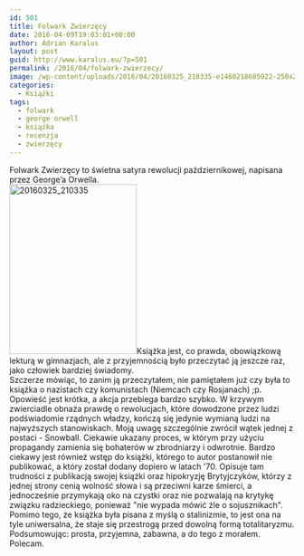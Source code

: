 ```yaml
---
id: 501
title: Folwark Zwierzęcy
date: 2016-04-09T19:03:01+00:00
author: Adrian Karalus
layout: post
guid: http://www.karalus.eu/?p=501
permalink: /2016/04/folwark-zwierzecy/
image: /wp-content/uploads/2016/04/20160325_210335-e1460218685922-250x250.jpg
categories:
  - Książki
tags:
  - folwark
  - george orwell
  - książka
  - recenzja
  - zwierzęcy
---
```

Folwark Zwierzęcy to świetna satyra rewolucji październikowej, napisana przez George’a Orwella.  
<a href="https://i0.wp.com/www.karalus.eu/wp-content/uploads/2016/04/20160325_210335-e1460218685922.jpg" rel="attachment wp-att-502"><img class="alignleft wp-image-502 size-medium" src="https://i2.wp.com/www.karalus.eu/wp-content/uploads/2016/04/20160325_210335-e1460218685922-225x300.jpg?resize=225%2C300" alt="20160325_210335" width="225" height="300" srcset="https://i0.wp.com/www.karalus.eu/wp-content/uploads/2016/04/20160325_210335-e1460218685922.jpg?resize=225%2C300 225w, https://i0.wp.com/www.karalus.eu/wp-content/uploads/2016/04/20160325_210335-e1460218685922.jpg?resize=768%2C1024 768w, https://i0.wp.com/www.karalus.eu/wp-content/uploads/2016/04/20160325_210335-e1460218685922.jpg?w=2000 2000w" sizes="(max-width: 225px) 100vw, 225px" data-recalc-dims="1" /></a>Książka jest, co prawda, obowiązkową lekturą w gimnazjach, ale z przyjemnością było przeczytać ją jeszcze raz, jako człowiek bardziej świadomy.  
Szczerze mówiąc, to zanim ją przeczytałem, nie pamiętałem już czy była to książka o nazistach czy komunistach (Niemcach czy Rosjanach) ;p.  
Opowieść jest krótka, a akcja przebiega bardzo szybko. W krzywym zwierciadle obnaża prawdę o rewolucjach, które dowodzone przez ludzi podświadomie rządnych władzy, kończą się jedynie wymianą ludzi na najwyższych stanowiskach. Moją uwagę szczególnie zwrócił wątek jednej z postaci - Snowball. Ciekawie ukazany proces, w którym przy użyciu propagandy zamienia się bohaterów w zbrodniarzy i odwrotnie. Bardzo ciekawy jest również wstęp do książki, którego to autor postanowił nie publikować, a który został dodany dopiero w latach '70. Opisuje tam trudności z publikacją swojej książki oraz hipokryzję Brytyjczyków, którzy z jednej strony cenią wolność słowa i są przeciwni karze śmierci, a jednocześnie przymykają oko na czystki oraz nie pozwalają na krytykę związku radzieckiego, ponieważ "nie wypada mówić źle o sojusznikach".  
Pomimo tego, że książka była pisana z myślą o stalinizmie, to jest ona na tyle uniwersalna, że staje się przestrogą przed dowolną formą totalitaryzmu.  
Podsumowując: prosta, przyjemna, zabawna, a do tego z morałem. Polecam.